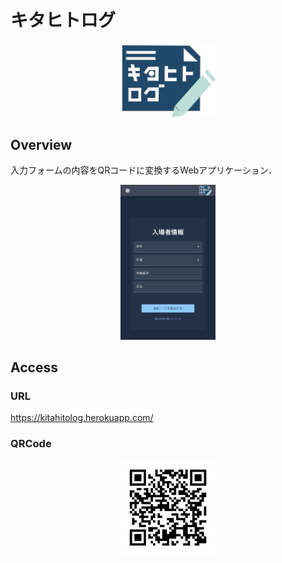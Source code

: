 # キタヒトログ

<div align="center">
    <img src="./src/images/kitahitolog-logo-dark.png" width="30%">
</div>

## Overview

入力フォームの内容をQRコードに変換するWebアプリケーション．

<div align="center">
    <img src="./src/images/screen.png" width="30%">
</div>


## Access

### URL

https://kitahitolog.herokuapp.com/

### QRCode

<div align="center">
    <img src="./src/images/qrcode.png" width="30%">
</div>
